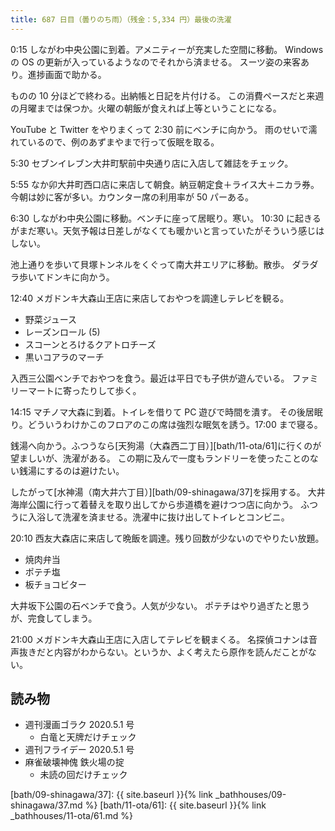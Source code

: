 ```yaml
---
title: 687 日目（曇りのち雨）（残金：5,334 円）最後の洗濯
---
```


0:15 しながわ中央公園に到着。アメニティーが充実した空間に移動。
Windows の OS の更新が入っているようなのでそれから済ませる。
スーツ姿の来客あり。進捗画面で助かる。

ものの 10 分ほどで終わる。出納帳と日記を片付ける。
この消費ペースだと来週の月曜までは保つか。火曜の朝飯が食えれば上等ということになる。

YouTube と Twitter をやりまくって 2:30 前にベンチに向かう。
雨のせいで濡れているので、例のあずまやまで行って仮眠を取る。

5:30 セブンイレブン大井町駅前中央通り店に入店して雑誌をチェック。

5:55 なか卯大井町西口店に来店して朝食。納豆朝定食＋ライス大＋ニカラ券。
今朝は妙に客が多い。カウンター席の利用率が 50 パーある。

6:30 しながわ中央公園に移動。ベンチに座って居眠り。寒い。
10:30 に起きるがまだ寒い。天気予報は日差しがなくても暖かいと言っていたがそういう感じはしない。

池上通りを歩いて貝塚トンネルをくぐって南大井エリアに移動。散歩。
ダラダラ歩いてドンキに向かう。

12:40 メガドンキ大森山王店に来店しておやつを調達しテレビを観る。

* 野菜ジュース
* レーズンロール (5)
* スコーンとろけるクアトロチーズ
* 黒いコアラのマーチ

入西三公園ベンチでおやつを食う。最近は平日でも子供が遊んでいる。
ファミリーマートに寄ったりして歩く。

14:15 マチノマ大森に到着。トイレを借りて PC 遊びで時間を潰す。
その後居眠り。どういうわけかこのフロアのこの席は強烈な眠気を誘う。17:00 まで寝る。

銭湯へ向かう。ふつうなら[天狗湯（大森西二丁目）][bath/11-ota/61]に行くのが望ましいが、洗濯がある。
この期に及んで一度もランドリーを使ったことのない銭湯にするのは避けたい。

したがって[水神湯（南大井六丁目）][bath/09-shinagawa/37]を採用する。
大井海岸公園に行って着替えを取り出してから歩道橋を避けつつ店に向かう。
ふつうに入浴して洗濯を済ませる。洗濯中に抜け出してトイレとコンビニ。

20:10 西友大森店に来店して晩飯を調達。残り回数が少ないのでやりたい放題。

* 焼肉弁当
* ポテチ塩
* 板チョコビター

大井坂下公園の石ベンチで食う。人気が少ない。
ポテチはやり過ぎたと思うが、完食してしまう。

21:00 メガドンキ大森山王店に入店してテレビを観まくる。
名探偵コナンは音声抜きだと内容がわからない。というか、よく考えたら原作を読んだことがない。

## 読み物

* 週刊漫画ゴラク 2020.5.1 号
  * 白竜と天牌だけチェック
* 週刊フライデー 2020.5.1 号
* 麻雀破壊神傀 鉄火場の掟
  * 未読の回だけチェック

[bath/09-shinagawa/37]: {{ site.baseurl }}{% link _bathhouses/09-shinagawa/37.md %}
[bath/11-ota/61]: {{ site.baseurl }}{% link _bathhouses/11-ota/61.md %}
